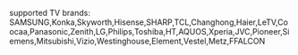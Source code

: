 supported TV brands: SAMSUNG,Konka,Skyworth,Hisense,SHARP,TCL,Changhong,Haier,LeTV,Coocaa,Panasonic,Zenith,LG,Philips,Toshiba,HT,AQUOS,Xperia,JVC,Pioneer,Siemens,Mitsubishi,Vizio,Westinghouse,Element,Vestel,Metz,FFALCON
